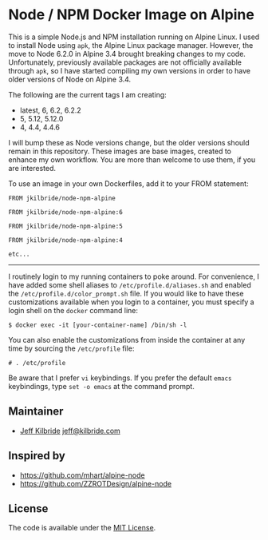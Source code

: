 # Node / NPM Docker Image on Alpine

This is a simple Node.js and NPM installation running on Alpine Linux. I used to install Node using `apk`, the Alpine Linux package manager. However, the move to Node 6.2.0 in Alpine 3.4 brought breaking changes to my code. Unfortunately, previously available packages are not officially available through `apk`, so I have started compiling my own versions in order to have older versions of Node on Alpine  3.4.

The following are the current tags I am creating:

* latest, 6, 6.2, 6.2.2
* 5, 5.12, 5.12.0
* 4, 4.4, 4.4.6

I will bump these as Node versions change, but the older versions should remain in this repository. These images are base images, created to enhance my own workflow. You are more than welcome to use them, if you are interested.

To use an image in your own Dockerfiles, add it to your FROM statement:

    FROM jkilbride/node-npm-alpine

    FROM jkilbride/node-npm-alpine:6

    FROM jkilbride/node-npm-alpine:5

    FROM jkilbride/node-npm-alpine:4

    etc...

---
I routinely login to my running containers to poke around. For convenience, I have added some shell aliases to `/etc/profile.d/aliases.sh` and enabled the `/etc/profile.d/color_prompt.sh` file. If you would like to have these customizations available when you login to a container, you must specify a login shell on the `docker` command line:

    $ docker exec -it [your-container-name] /bin/sh -l

You can also enable the customizations from inside the container at any time by sourcing the `/etc/profile` file:

    # . /etc/profile

Be aware that I prefer `vi` keybindings. If you prefer the default `emacs` keybindings, type `set -o emacs` at the command prompt.


## Maintainer

* [Jeff Kilbride](https://github.com/jeff-kilbride) jeff@kilbride.com

## Inspired by

* https://github.com/mhart/alpine-node
* https://github.com/ZZROTDesign/alpine-node

## License

The code is available under the [MIT License](/LICENSE).